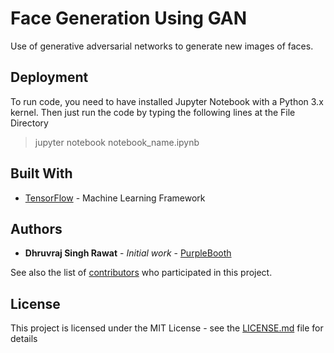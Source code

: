 # Face Generation Using GAN

Use of generative adversarial networks to generate new images of faces.

## Deployment

To run code, you need to have installed Jupyter Notebook with a Python 3.x kernel.
Then just run the code by typing the following lines at the File Directory

> jupyter notebook notebook_name.ipynb

## Built With

* [TensorFlow](tensorflow.org) - Machine Learning Framework


## Authors

* **Dhruvraj Singh Rawat** - *Initial work* - [PurpleBooth](https://www.linkedin.com/in/dhruvrajrawat/)

See also the list of [contributors](https://github.com/your/project/contributors) who participated in this project.

## License

This project is licensed under the MIT License - see the [LICENSE.md](LICENSE.md) file for details


